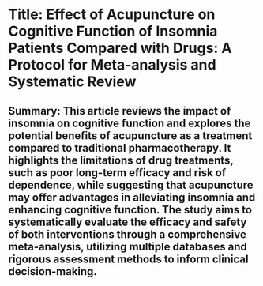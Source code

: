 # Title: Effect of Acupuncture on Cognitive Function of Insomnia Patients Compared with Drugs: A Protocol for Meta-analysis and Systematic Review

## Summary: This article reviews the impact of insomnia on cognitive function and explores the potential benefits of acupuncture as a treatment compared to traditional pharmacotherapy. It highlights the limitations of drug treatments, such as poor long-term efficacy and risk of dependence, while suggesting that acupuncture may offer advantages in alleviating insomnia and enhancing cognitive function. The study aims to systematically evaluate the efficacy and safety of both interventions through a comprehensive meta-analysis, utilizing multiple databases and rigorous assessment methods to inform clinical decision-making.